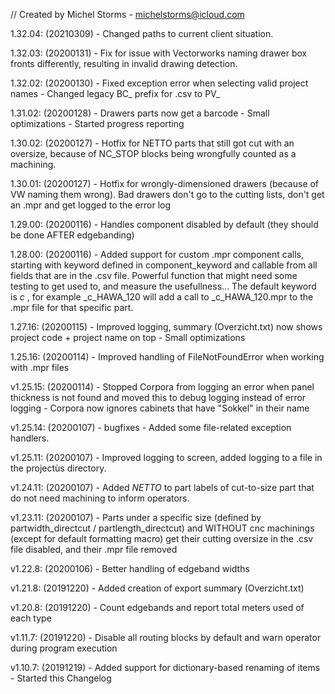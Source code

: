 //  Created by Michel Storms - michelstorms@icloud.com

1.32.04: (20210309)
    - Changed paths to current client situation.

1.32.03: (20200131)
    - Fix for issue with Vectorworks naming drawer box fronts differently, resulting in invalid drawing detection.

1.32.02: (20200130)
    - Fixed exception error when selecting valid project names
    - Changed legacy BC_ prefix for .csv to PV_

1.31.02: (20200128)
    - Drawers parts now get a barcode
    - Small optimizations
    - Started progress reporting

1.30.02: (20200127)
    - Hotfix for NETTO parts that still got cut with an oversize, because of NC_STOP blocks being wrongfully counted as a machining.

1.30.01: (20200127)
    - Hotfix for wrongly-dimensioned drawers (because of VW naming them wrong). Bad drawers don't go to the cutting lists, don't get an .mpr
        and get logged to the error log

1.29.00: (20200116)
    - Handles component disabled by default (they should be done AFTER edgebanding)
    
1.28.00: (20200116)
    - Added support for custom .mpr component calls, starting with keyword defined in component_keyword and callable from all fields that are in the
        .csv file.
        Powerful function that might need some testing to get used to, and measure the usefullness...
        The default keyword is _c_ , for example _c_HAWA_120 will add a call to _c_HAWA_120.mpr to the .mpr file for that specific part.

1.27.16: (20200115)
    - Improved logging, summary (Overzicht.txt) now shows project code + project name on top
    - Small optimizations

1.25.16: (20200114)
    - Improved handling of FileNotFoundError when working with .mpr files

v1.25.15: (20200114)
    - Stopped Corpora from logging an error when panel thickness is not found and moved this to debug logging instead of error logging
    - Corpora now ignores cabinets that have "Sokkel" in their name
    
v1.25.14: (20200107) - bugfixes
    - Added some file-related exception handlers.
    
v1.25.11: (20200107)
    - Improved logging to screen, added logging to a file in the projectùs directory.

v1.24.11: (20200107)
    - Added *NETTO* to part labels of cut-to-size part that do not need machining to inform operators.

v1.23.11: (20200107)
    - Parts under a specific size (defined by partwidth_directcut / partlength_directcut) and WITHOUT cnc machinings (except for default formatting macro)
        get their cutting oversize in the .csv file disabled, and their .mpr file removed

v1.22.8: (20200106)
    - Better handling of edgeband widths

v1.21.8: (20191220)
    - Added creation of export summary (Overzicht.txt)

v1.20.8: (20191220)
    - Count edgebands and report total meters used of each type

v1.11.7: (20191220)
    - Disable all routing blocks by default and warn operator during program execution

v1.10.7: (20191219)
    - Added support for dictionary-based renaming of items
    - Started this Changelog
